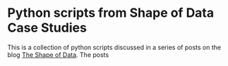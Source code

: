 # Python scripts from Shape of Data Case Studies

This is a collection of python scripts discussed in a series
of posts on the blog [The Shape of Data][1]. The posts 

[1]: http://shapeofdata.wordpress.com 
